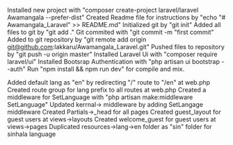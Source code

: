 Installed new project with "composer create-project laravel/laravel Awamangala --prefer-dist"
Created Readme file for instructions by "echo "# Awamangala_Laravel" >> README.md"
Initialized git by "git init"
Added all files to git by "git add ."
Git commited with "git commit -m "first commit"
Added to git repository by "git remote add origin git@github.com:lakkaru/Awamangala_Laravel.git"
Pushed files to repository by "git push -u origin master"
Installed Laravel Ui with "composer require laravel/ui"
Installed Bootsrap Authentication with "php artisan ui bootstrap --auth"
Run "npm install && npm run dev" for compile and mix.

Added default lang as "en" by redirecting "/" route to "/en" at web.php
Created route group for lang prefix to all routes at web.php
Created a middleware for SetLanguage with "php artisan make:middleware SetLanguage"
Updated kerrnal-> middleware by adding SetLangage middleware
Created Partials->_head for all pages
Created guest_layout for guest users at views->layouts
Created welcome_guest for guest users at views->pages
Duplicated resources->lang->en folder as "sin" folder for sinhala language

